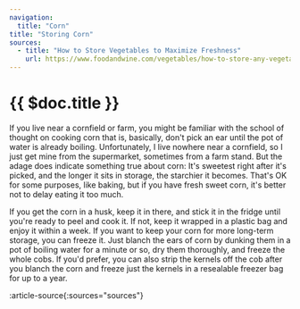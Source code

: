 ```yaml
---
navigation:
  title: "Corn"
title: "Storing Corn"
sources:
  - title: "How to Store Vegetables to Maximize Freshness"
    url: https://www.foodandwine.com/vegetables/how-to-store-any-vegetable
---
```


# {{ $doc.title }}

If you live near a cornfield or farm, you might be familiar with the school of thought on cooking corn that is, basically, don't pick an ear until the pot of water is already boiling. Unfortunately, I live nowhere near a cornfield, so I just get mine from the supermarket, sometimes from a farm stand. But the adage does indicate something true about corn: It's sweetest right after it's picked, and the longer it sits in storage, the starchier it becomes. That's OK for some purposes, like baking, but if you have fresh sweet corn, it's better not to delay eating it too much. 

If you get the corn in a husk, keep it in there, and stick it in the fridge until you're ready to peel and cook it. If not, keep it wrapped in a plastic bag and enjoy it within a week. If you want to keep your corn for more long-term storage, you can freeze it. Just blanch the ears of corn by dunking them in a pot of boiling water for a minute or so, dry them thoroughly, and freeze the whole cobs. If you'd prefer, you can also strip the kernels off the cob after you blanch the corn and freeze just the kernels in a resealable freezer bag for up to a year.

:article-source{:sources="sources"}